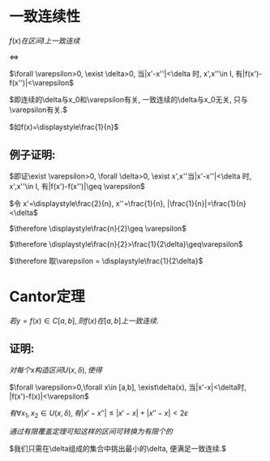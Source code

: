 # 一致连续性

$f(x)在区间I上一致连续$

$\Leftrightarrow$

$\forall \varepsilon>0, \exist \delta>0, 当|x'-x''|<\delta 时, x',x''\in I, 有|f(x')-f(x'')|<\varepsilon$

$即连续的\delta与x_0和\varepsilon有关, 一致连续的\delta与x_0无关, 只与\varepsilon有关.$

$如f(x)=\displaystyle\frac{1}{n}$

## 例子证明:

$即证\exist \varepsilon>0, \forall \delta>0, \exist x',x''当|x'-x''|<\delta 时, x',x''\in I, 有|f(x')-f(x'')|\geq \varepsilon$

$令 x'=\displaystyle\frac{2}{n}, x''=\frac{1}{n}, |\frac{1}{n}|=\frac{1}{n}<\delta$

$\therefore \displaystyle\frac{n}{2}\geq \varepsilon$

$\therefore \displaystyle\frac{n}{2}>\frac{1}{2\delta}\geq\varepsilon$

$\therefore 取\varepsilon = \displaystyle\frac{1}{2\delta}$

# Cantor定理

$若y=f(x)\in C[a,b], 则f(x)在[a,b]上一致连续.$

## 证明:

$对每个x构造区间U(x,\delta), 使得$

$\forall \varepsilon>0,\forall x\in [a,b], \exist\delta(x), 当|x'-x|<\delta时, |f(x')-f(x)|<\varepsilon$

$有\forall x_1,x_2\in U(x,\delta), 有|x'-x''|\leq |x'-x|+|x''-x|<2\varepsilon$

$通过有限覆盖定理可知这样的区间可转换为有限个的$

$我们只需在\delta组成的集合中挑出最小的\delta, 便满足一致连续.$


